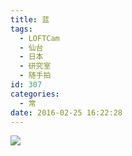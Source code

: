 ```yaml
---
title: 蓝
tags:
  - LOFTCam
  - 仙台
  - 日本
  - 研究室
  - 随手拍
id: 307
categories:
  - 常
date: 2016-02-25 16:22:28
---
```


![](http://imglf.nosdn.127.net/img/QzVXaFExZFF5dVIwZlVTY1FiUjdWSllnUXJndWREWVJtSkFadjJrVHB2MThRZUVOKzNHbjRRPT0.jpg?imageView&amp;thumbnail=1680x0&amp;quality=96&amp;stripmeta=0&amp;type=jpg)